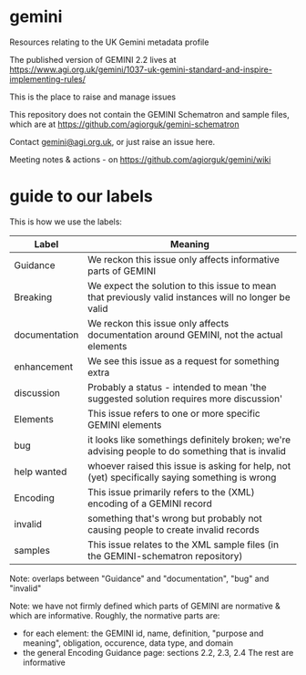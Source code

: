 # gemini
Resources relating to the UK Gemini metadata profile

The published version of GEMINI 2.2 lives at https://www.agi.org.uk/gemini/1037-uk-gemini-standard-and-inspire-implementing-rules/

This is the place to raise and manage issues

This repository does not contain the GEMINI Schematron and sample files, which are at https://github.com/agiorguk/gemini-schematron

Contact gemini@agi.org.uk, or just raise an issue here.

Meeting notes & actions - on https://github.com/agiorguk/gemini/wiki

# guide to our labels
This is how we use the labels:

| Label | Meaning |
| ----- | ------- |
|Guidance|We reckon this issue only affects informative parts of GEMINI|
|Breaking|We expect the solution to this issue to mean that previously valid instances will no longer be valid|
|documentation|We reckon this issue only affects documentation around GEMINI, not the actual elements|
|enhancement|We see this issue as a request for something extra|
|discussion|Probably a status - intended to mean 'the suggested solution requires more discussion'|
|Elements|This issue refers to one or more specific GEMINI elements|
|bug|it looks like somethings definitely broken; we're advising people to do something that is invalid|
|help wanted|whoever raised this issue is asking for help, not (yet) specifically saying something is wrong|
|Encoding|This issue primarily refers to the (XML) encoding of a GEMINI record|
|invalid|something that's wrong but probably not causing people to create invalid records|
|samples|This issue relates to the XML sample files (in the GEMINI-schematron repository)|

Note: overlaps between "Guidance" and "documentation", "bug" and "invalid"

Note: we have not firmly defined which parts of GEMINI are normative & which are informative. Roughly, the normative parts are:
- for each element: the GEMINI id, name, definition, "purpose and meaning", obligation, occurence, data type, and domain
- the general Encoding Guidance page: sections 2.2, 2.3, 2.4 
The rest are informative
